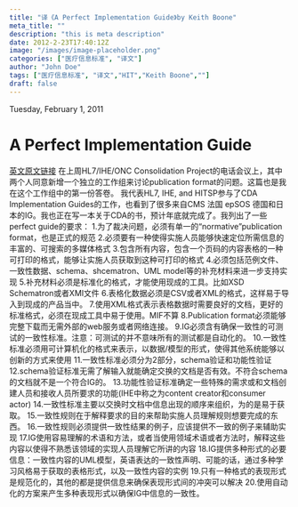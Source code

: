 ```yaml
---
title: "译《A Perfect Implementation Guide》by Keith Boone"
meta_title: ""
description: "this is meta description"
date: 2012-2-23T17:40:12Z
image: "/images/image-placeholder.png"
categories: ["医疗信息标准", "译文"]
author: "John Doe"
tags: ["医疗信息标准", "译文","HIT","Keith Boone",""]
draft: false
---
```



Tuesday, February 1, 2011
# A Perfect Implementation Guide

[英文原文链接](http://motorcycleguy.blogspot.com/2011/02/perfect-implementation-guide.html)
在上周HL7/IHE/ONC Consolidation Project的电话会议上，其中两个人同意新增一个独立的工作组来讨论publication format的问题。这篇也是我在这个工作组中的第一份答卷。
我代表HL7, IHE, and HITSP参与了CDA Implementation Guides的工作，也看到了很多来自CMS 法国 epSOS 德国和日本的IG。我也正在写一本关于CDA的书，预计年底就完成了。我列出了一些perfect guide的要求：
1.为了裁决问题，必须有单一的“normative”publication format，也是正式的规范
2.必须要有一种使得实施人员能够快速定位所需信息的丰富的、可搜索的多媒体格式
3.包含所有内容，包含一个页码的内容表格的一种可打印的格式，能够让实施人员获取到这种可打印的格式
4.必须包括范例文件、一致性数据、schema、shcematron、UML model等的补充材料来进一步支持实现
5.补充材料必须是标准化的格式，才能使用现成的工具。比如XSD Schematron或者XMI文件
6.表格化数据必须是CSV或者XML的格式，这样易于导入到现成的产品当中。
7.使用XML格式表示表格数据时需要良好的文档，更好的标准格式，必须在现成工具中易于使用。MIF不算
8.Publication format必须能够完整下载而无需外部的web服务或者网络连接。
9.IG必须含有确保一致性的可测试的一致性标准。注意：可测试的并不意味所有的测试都是自动化的。
10.一致性标准必须用可计算机化的格式来表示，以数据/模型的形式，使得其他系统能够以创新的方式来使用
11.一致性标准必须分为2部分，schema验证和功能性验证
12.schema验证标准无需了解输入就能确定交换的文档是否有效。不符合schema的文档就不是一个符合IG的。
13.功能性验证标准确定一些特殊的需求或和文档创建人员和接收人员所要求的功能(IHE中称之为content creator和consumer actor)
14.一致性标准主要以交换时文档中信息出现的顺序来组织，为的是易于获取。
15.一致性规则在于解释要求的目的来帮助实施人员理解规则想要完成的东西。
16.一致性规则必须提供一致性结果的例子，应该提供不一致的例子来辅助实现
17.IG使用容易理解的术语和方法，或者当使用领域术语或者方法时，解释这些内容以使得不熟悉该领域的实现人员理解它所讲的内容
18.IG提供多种形式的必要信息：一致性内容的UML模型，英语表达的一致性声明、可能的话，通过多种学习风格易于获取的表格形式，以及一致性内容的实例
19.只有一种格式的表现形式是规范化的，其他的都是提供信息来确保表现形式间的冲突可以解决
20.使用自动化的方案来产生多种表现形式以确保IG中信息的一致性。
